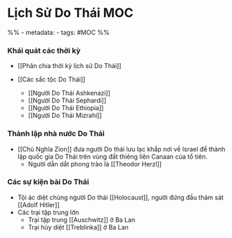 ---
---

# Lịch Sử Do Thái MOC

%% - metadata:
	- tags: #MOC %%

### Khái quát các thời kỳ
- [[Phân chia thời kỳ lịch sử Do Thái]]

- [[Các sắc tộc Do Thái]]
	- [[Người Do Thái Ashkenazi]]
	- [[Người Do Thái Sephardi]]
	- [[Người Do Thái Ethiopia]]
	- [[Người Do Thái Mizrahi]]

### Thành lập nhà nước Do Thái
- [[Chủ Nghĩa Zion]] đưa người Do thái lưu lạc khắp nơi về Israel để thành lập quốc gia Do Thái trên vùng đất thiêng liên Canaan của tổ tiên.
	- Người dẫn dắt phong trào là [[Theodor Herzl]]

### Các sự kiện bài Do Thái
- Tội ác diệt chủng người Do thái [[Holocaust]], người đứng đầu thảm sát [[Adolf Hitler]]
- Các trại tập trung lớn
	- Trại tập trung [[Auschwitz]] ở Ba Lan
	- Trại hủy diệt [[Treblinka]] ở Ba Lan

